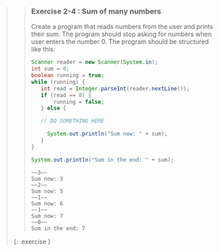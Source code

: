 >>### Exercise 2-4 : Sum of many numbers
>>
>>Create a program that reads numbers from the user and prints their sum. The program should stop asking for numbers when user enters the number 0. The program should be structured like this:
>>
>>```java
>>Scanner reader = new Scanner(System.in);
>>int sum = 0;
>>boolean running = true;
>>while (running) {
>>    int read = Integer.parseInt(reader.nextLine());
>>    if (read == 0) {
>>        running = false;
>>    } else {
>>
>>    // DO SOMETHING HERE
>>
>>      System.out.println("Sum now: " + sum);
>>    }
>>}
>>
>>System.out.println("Sum in the end: " + sum);
>>```
>>
>>```output
>>~~3~~
>>Sum now: 3
>>~~2~~
>>Sum now: 5
>>~~1~~
>>Sum now: 6
>>~~1~~
>>Sum now: 7
>>~~0~~
>>Sum in the end: 7
>>```
>>
>{: .exercise }